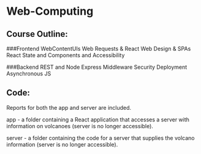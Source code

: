 # Web-Computing

## Course Outline:
###Frontend
WebContentUIs
Web Requests & React
Web Design & SPAs
React State and Components and Accessibility

###Backend
REST and Node
Express Middleware
Security
Deployment
Asynchronous JS

## Code:
Reports for both the app and server are included.

app - a folder containing a React application that accesses a server with information on volcanoes (server is no longer accessible).

server -  a folder containing the code for a server that supplies the volcano information (server is no longer accessible).
